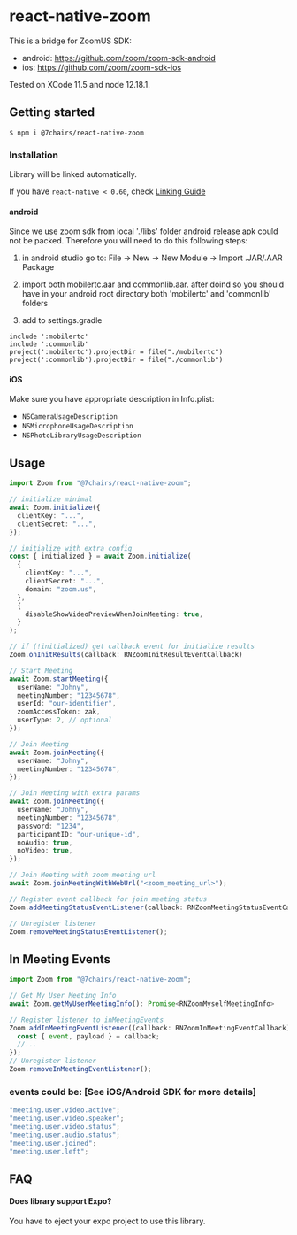 # react-native-zoom

This is a bridge for ZoomUS SDK:

- android: https://github.com/zoom/zoom-sdk-android
- ios: https://github.com/zoom/zoom-sdk-ios

Tested on XCode 11.5 and node 12.18.1.

## Getting started

`$ npm i @7chairs/react-native-zoom`

### Installation

Library will be linked automatically.

If you have `react-native < 0.60`, check [Linking Guide](https://github.com/7chairs/react-native-zoom/blob/master/docs/LINKING.md)

#### android

Since we use zoom sdk from local './libs' folder android release apk could not be packed. Therefore you will need to do this following steps:

1. in android studio go to: File -> New -> New Module -> Import .JAR/.AAR Package

2. import both mobilertc.aar and commonlib.aar. after doind so you should have in your android root directory both 'mobilertc' and 'commonlib' folders

3. add to settings.gradle

```
include ':mobilertc'
include ':commonlib'
project(':mobilertc').projectDir = file("./mobilertc")
project(':commonlib').projectDir = file("./commonlib")
```

#### iOS

Make sure you have appropriate description in Info.plist:

- `NSCameraUsageDescription`
- `NSMicrophoneUsageDescription`
- `NSPhotoLibraryUsageDescription`

## Usage

```typescript
import Zoom from "@7chairs/react-native-zoom";

// initialize minimal
await Zoom.initialize({
  clientKey: "...",
  clientSecret: "...",
});

// initialize with extra config
const { initialized } = await Zoom.initialize(
  {
    clientKey: "...",
    clientSecret: "...",
    domain: "zoom.us",
  },
  {
    disableShowVideoPreviewWhenJoinMeeting: true,
  }
);

// if (!initialized) get callback event for initialize results
Zoom.onInitResults(callback: RNZoomInitResultEventCallback)

// Start Meeting
await Zoom.startMeeting({
  userName: "Johny",
  meetingNumber: "12345678",
  userId: "our-identifier",
  zoomAccessToken: zak,
  userType: 2, // optional
});

// Join Meeting
await Zoom.joinMeeting({
  userName: "Johny",
  meetingNumber: "12345678",
});

// Join Meeting with extra params
await Zoom.joinMeeting({
  userName: "Johny",
  meetingNumber: "12345678",
  password: "1234",
  participantID: "our-unique-id",
  noAudio: true,
  noVideo: true,
});

// Join Meeting with zoom meeting url
await Zoom.joinMeetingWithWebUrl("<zoom_meeting_url>");

// Register event callback for join meeting status
Zoom.addMeetingStatusEventListener(callback: RNZoomMeetingStatusEventCallback);

// Unregister listener
Zoom.removeMeetingStatusEventListener();
```

## In Meeting Events

```typescript
import Zoom from "@7chairs/react-native-zoom";

// Get My User Meeting Info
await Zoom.getMyUserMeetingInfo(): Promise<RNZoomMyselfMeetingInfo>

// Register listener to inMeetingEvents
Zoom.addInMeetingEventListener((callback: RNZoomInMeetingEventCallback) => {
  const { event, payload } = callback;
  //...
});
// Unregister listener
Zoom.removeInMeetingEventListener();
```

### events could be: [See iOS/Android SDK for more details]

```typescript
"meeting.user.video.active";
"meeting.user.video.speaker";
"meeting.user.video.status";
"meeting.user.audio.status";
"meeting.user.joined";
"meeting.user.left";
```

## FAQ

#### Does library support Expo?

You have to eject your expo project to use this library.
